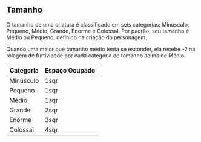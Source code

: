 ## Tamanho

O tamanho de uma criatura é classificado em seis categorias: Minúsculo, Pequeno, Médio, Grande, Enorme e Colossal. Por padrão, seu tamanho é Médio ou Pequeno, definido na criação do personagem.

Quando uma maior que tamanho médio tenta se esconder, ela recebe -2 na rolagem de furtividade por cada categoria de tamanho acima de Médio. 

| Categoria | Espaço Ocupado |
| --------- | -------------- |
| Minúsculo | 1sqr           |
| Pequeno   | 1sqr           |
| Médio     | 1sqr           |
| Grande    | 2sqr           |
| Enorme    | 3sqr           |
| Colossal  | 4sqr           |
